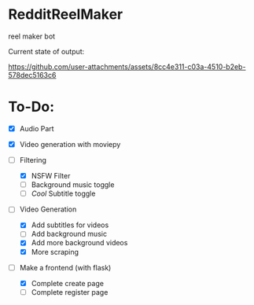 # RedditReelMaker

reel maker bot

Current state of output:

https://github.com/user-attachments/assets/8cc4e311-c03a-4510-b2eb-578dec5163c6

# To-Do:

- [X] Audio Part <br>
- [X] Video generation with moviepy <br>

- [ ] Filtering <br>
  - [X] NSFW Filter <br>
  - [ ] Background music toggle <br>
  - [ ] *Cool* Subtitle toggle <br>
- [ ] Video Generation
  - [X] Add subtitles for videos <br>
  - [ ] Add background music  <br>
  - [X] Add more background videos
  - [X] More scraping  
- [ ] Make a frontend (with flask) <br>
  - [X] Complete create page
  - [ ] Complete register page 
